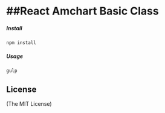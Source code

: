 ##React Amchart Basic Class
=======================


##### Install
````
npm install
````

##### Usage
````
gulp
````

## License

(The MIT License)